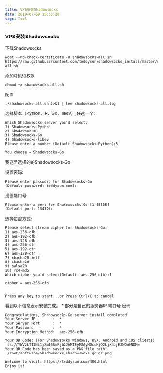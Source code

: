 ```yaml
---
title: VPS安装Shadowsocks
date: 2019-07-09 15:33:28
tags: Tool
---
```


### VPS安装Shadowsocks

下载Shadowsocks
```shell
wget --no-check-certificate -O shadowsocks-all.sh https://raw.githubusercontent.com/teddysun/shadowsocks_install/master/shadowsocks-all.sh
```

添加可执行权限
```shell
chmod +x shadowsocks-all.sh
```

配置
```shell
./shadowsocks-all.sh 2>&1 | tee shadowsocks-all.log
```

<!--more-->

选择脚本（Python、R、Go、libev）,任选一个:
```shell
Which Shadowsocks server you'd select:
1) Shadowsocks-Python
2) ShadowsocksR
3) Shadowsocks-Go
4) Shadowsocks-libev
Please enter a number (Default Shadowsocks-Python):3

You choose = Shadowsocks-Go
```
我这里选择的的Shadowsocks-Go

设置密码:
```shell
Please enter password for Shadowsocks-Go
(Default password: teddysun.com):
```

设置端口号:
```shell
Please enter a port for Shadowsocks-Go [1-65535]
(Default port: 13412):
```

选择加密方式:
```shell
Please select stream cipher for Shadowsocks-Go:
1) aes-256-cfb
2) aes-192-cfb
3) aes-128-cfb
4) aes-256-ctr
5) aes-192-ctr
6) aes-128-ctr
7) chacha20-ietf
8) chacha20
9) salsa20
10) rc4-md5
Which cipher you'd select(Default: aes-256-cfb):1

cipher = aes-256-cfb


Press any key to start...or Press Ctrl+C to cancel
```

看到以下信息表示安装完成。 * 部分是自己的服务器IP 端口号 密码
```shell
Congratulations, Shadowsocks-Go server install completed!
Your Server IP        :  * 
Your Server Port      :  * 
Your Password         :  * 
Your Encryption Method:  aes-256-cfb 

Your QR Code: (For Shadowsocks Windows, OSX, Android and iOS clients)
 ss://YWVzLTI1Ni1jZmI6SmFjb2JAMTEyMUAyMDcuMjQ2Ljk4LjE3NDo0NDM= 
Your QR Code has been saved as a PNG file path:
 /root/software/Shadowsocks/shadowsocks_go_qr.png 

Welcome to visit: https://teddysun.com/486.html
Enjoy it!
```
